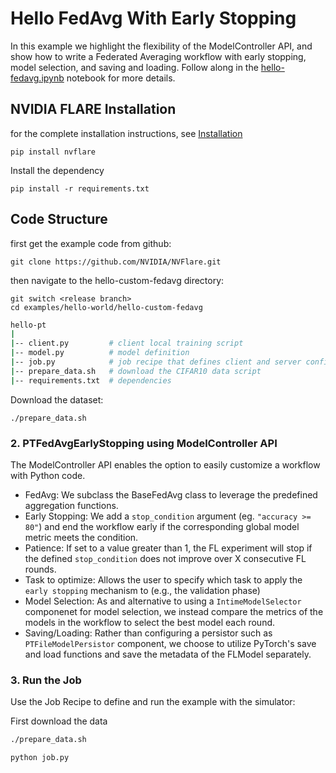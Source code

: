 # Hello FedAvg With Early Stopping

In this example we highlight the flexibility of the ModelController API, and show how to write a Federated Averaging workflow with early stopping, model selection, and saving and loading. Follow along in the [hello-fedavg.ipynb](hello-fedavg.ipynb) notebook for more details.

## NVIDIA FLARE Installation
for the complete installation instructions, see [Installation](https://nvflare.readthedocs.io/en/main/installation.html)
```
pip install nvflare

```
Install the dependency

```
pip install -r requirements.txt
```
## Code Structure
first get the example code from github:

```
git clone https://github.com/NVIDIA/NVFlare.git
```
then navigate to the hello-custom-fedavg directory:

```
git switch <release branch>
cd examples/hello-world/hello-custom-fedavg
```
``` bash
hello-pt
|
|-- client.py         # client local training script
|-- model.py          # model definition
|-- job.py            # job recipe that defines client and server configurations
|-- prepare_data.sh   # download the CIFAR10 data script 
|-- requirements.txt  # dependencies
```
Download the dataset:
```
./prepare_data.sh
```

### 2. PTFedAvgEarlyStopping using ModelController API

The ModelController API enables the option to easily customize a workflow with Python code.

- FedAvg: We subclass the BaseFedAvg class to leverage the predefined aggregation functions.
- Early Stopping: We add a `stop_condition` argument (eg. `"accuracy >= 80"`) and end the workflow early if the corresponding global model metric meets the condition.
- Patience: If set to a value greater than 1, the FL experiment will stop if the defined `stop_condition` does not improve over X consecutive FL rounds.
- Task to optimize: Allows the user to specify which task to apply the `early stopping` mechanism to (e.g., the validation phase)
- Model Selection: As and alternative to using a `IntimeModelSelector` componenet for model selection, we instead compare the metrics of the models in the workflow to select the best model each round.
- Saving/Loading: Rather than configuring a persistor such as `PTFileModelPersistor` component, we choose to utilize PyTorch's save and load functions and save the metadata of the FLModel separately.

### 3. Run the Job 

Use the Job Recipe to define and run the example with the simulator:

First download the data
```bash
./prepare_data.sh
```

```bash
python job.py
``` 